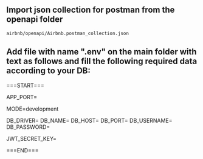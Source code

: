## Import json collection for postman from the openapi folder 
    airbnb/openapi/Airbnb.postman_collection.json   

## Add file with name ".env" on the main folder with text as follows and fill the following required data according to your DB:

===START===

APP_PORT=

MODE=development

DB_DRIVER=
DB_NAME=
DB_HOST=
DB_PORT=
DB_USERNAME=
DB_PASSWORD=

JWT_SECRET_KEY=

===END===